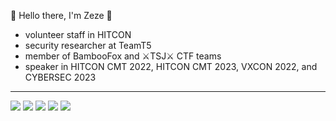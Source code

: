 👋 Hello there, I'm Zeze 👋 
- volunteer staff in HITCON
- security researcher at TeamT5
- member of BambooFox and ⚔️TSJ⚔️ CTF teams
- speaker in HITCON CMT 2022, HITCON CMT 2023, VXCON 2022, and CYBERSEC 2023

<hr/>

![](http://github-profile-summary-cards.vercel.app/api/cards/profile-details?username=zeze-zeze&theme=github)
![](http://github-profile-summary-cards.vercel.app/api/cards/repos-per-language?username=zeze-zeze&theme=github)
![](http://github-profile-summary-cards.vercel.app/api/cards/most-commit-language?username=zeze-zeze&theme=github)
![](http://github-profile-summary-cards.vercel.app/api/cards/stats?username=zeze-zeze&theme=github)
![](http://github-profile-summary-cards.vercel.app/api/cards/productive-time?username=zeze-zeze&theme=github&utcOffset=8)
